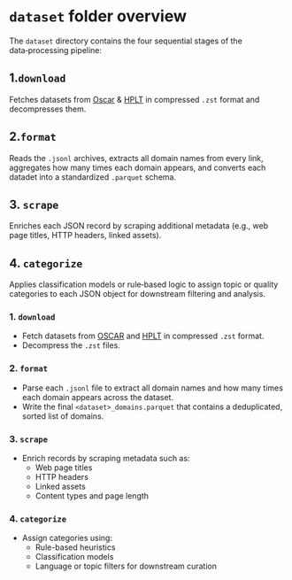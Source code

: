 # `dataset` folder overview

The `dataset` directory contains the four sequential stages of the data‑processing pipeline:

## 1.`download`  
   Fetches datasets from [Oscar](https://huggingface.co/datasets/oscar-corpus/OSCAR-2301/tree/main/el_meta) & [HPLT](https://hplt-project.org/datasets/v2.0) in compressed `.zst` format and decompresses them.

## 2.`format`
   Reads the `.jsonl` archives, extracts all domain names from every link, aggregates how many times each domain appears, and converts each datadet into a standardized `.parquet` schema.

## 3. `scrape`
   Enriches each JSON record by scraping additional metadata (e.g., web page titles, HTTP headers, linked assets).

## 4. `categorize`
   Applies classification models or rule‑based logic to assign topic or quality categories to each JSON object for downstream filtering and analysis.

### 1. `download`  
- Fetch datasets from [OSCAR](https://huggingface.co/datasets/oscar-corpus/OSCAR-2301/tree/main/el_meta) and [HPLT](https://hplt-project.org/datasets/v2.0) in compressed `.zst` format.  
- Decompress the `.zst` files.

### 2. `format`  
- Parse each `.jsonl` file to extract all domain names and how many times each domain appears across the dataset.  
- Write the final `<dataset>_domains.parquet` that contains a deduplicated, sorted list of domains.

### 3. `scrape`  
- Enrich records by scraping metadata such as:  
  - Web page titles  
  - HTTP headers  
  - Linked assets  
  - Content types and page length

### 4. `categorize`  
- Assign categories using:  
  - Rule-based heuristics  
  - Classification models  
  - Language or topic filters for downstream curation